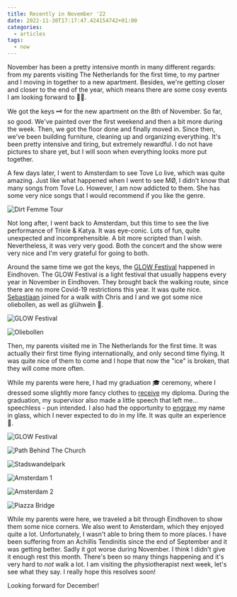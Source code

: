 ```yaml
---
title: Recently in November '22
date: 2022-11-30T17:17:47.424154742+01:00
categories:
  - articles
tags:
  - now
---
```


November has been a pretty intensive month in many different regards: from my parents visiting The Netherlands for the first time, to my partner and I moving in together to a new apartment. Besides, we're getting closer and closer to the end of the year, which means there are some cosy events I am looking forward to 🎄🍷.

<!--more-->

We got the keys 🗝️ for the new apartment on the 8th of November. So far, so good. We've painted over the first weekend and then a bit more during the week. Then, we got the floor done and finally moved in. Since then, we've been building furniture, cleaning up and organizing everything. It's been pretty intensive and tiring, but extremely rewardful. I do not have pictures to share yet, but I will soon when everything looks more put together.

A few days later, I went to Amsterdam to see Tove Lo live, which was quite amazing. Just like what happened when I went to see MØ, I didn't know that many songs from Tove Lo. However, I am now addicted to them. She has some very nice songs that I would recommend if you like the genre.

![Dirt Femme Tour](cdn:/e945853a35d738b002ce45464f90c13c4bd0a51bdcc7687eb762333da6922ce2?class=fw)

Not long after, I went back to Amsterdam, but this time to see the live performance of Trixie & Katya. It was eye-conic. Lots of fun, quite unexpected and incomprehensible. A bit more scripted than I wish. Nevertheless, it was very very good. Both the concert and the show were very nice and I'm very grateful for going to both.

Around the same time we got the keys, the [GLOW Festival](https://gloweindhoven.nl/) happened in Eindhoven. The GLOW Festival is a light festival that usually happens every year in November in Eindhoven. They brought back the walking route, since there are no more Covid-19 restrictions this year. It was quite nice. [Sebastiaan](https://seblog.nl/) joined for a walk with Chris and I and we got some nice oliebollen, as well as glühwein 🍷.

<div class="fw fg">
  
![GLOW Festival](cdn:/595d894a8a558a273e5a9bfe656c2052f309ee52763f478756b43d4b0e15e827?caption=false)

![Oliebollen](cdn:/ea556aca280987f427e4c82edd049aaadd13dbda701bbb01959ae53e7fa9eec2?caption=false)

</div>

Then, my parents visited me in The Netherlands for the first time. It was actually their first time flying internationally, and only second time flying. It was quite nice of them to come and I hope that now the "ice" is broken, that they will come more often.

While my parents were here, I had my graduation 🎓 ceremony, where I dressed some slightly more fancy clothes to [receive](/2022/11/25/msc-graduation-ceremony) my diploma. During the graduation, my supervisor also made a little speech that left me... speechless - pun intended. I also had the opportunity to [engrave](/2022/11/23/engraving-name-alumni-avenue) my name in glass, which I never expected to do in my life. It was quite an experience 🥽.

<div class="fw fg" style="grid-template-columns: repeat(3, 1fr);">
  
![GLOW Festival](cdn:/0e7f71af8859274ffe33f9d0db714a975a72c88e82b2233b5822d14bf1765cfe?caption=false)

![Path Behind The Church](cdn:/ac4bf00df18025a7c140a8de6ed0a6790b9812dd6926ef3d0441b10f28c0d208?caption=false)

![Stadswandelpark](cdn:/8be96d708d26fa48405c9f2d8a7f50495389c3c314296dc5700cf364897b6aad?caption=false)

![Amsterdam 1](cdn:/bda136593e069b18aaaf3ef271732f84dfc483ac4caac68466ffa7fefce072d2?caption=false)

![Amsterdam 2](cdn:/a862b945dc5cb5296fa8a9203b12babd11b044f72f384238be250b8c23ea1d01?caption=false)

![Piazza Bridge](cdn:/cfd984dc5c1539cc077bc82d5190b791b2be66e6bd47a9f4bdfcbad33f14f89f?caption=false)

</div>

While my parents were here, we traveled a bit through Eindhoven to show them some nice corners. We also went to Amsterdam, which they enjoyed quite a lot. Unfortunately, I wasn't able to bring them to more places. I have been suffering from an Achillis Tendinitis since the end of September and it was getting better. Sadly it got worse during November. I think I didn't give it enough rest this month. There's been so many things happening and it's very hard to _not_ walk a lot. I am visiting the physiotherapist next week, let's see what they say. I really hope this resolves soon!

Looking forward for December!
